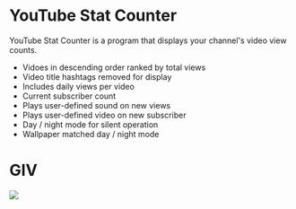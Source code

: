 # YouTube Stat Counter
YouTube Stat Counter is a program that displays your channel's video view counts.
- Vidoes in descending order ranked by total views
- Video title hashtags removed for display
- Includes daily views per video
- Current subscriber count
- Plays user-defined sound on new views
- Plays user-defined video on new subscriber 
- Day / night mode for silent operation
- Wallpaper matched day / night mode

# GIV
![](https://github.com/jasonsheinkopf/youtube_stat_counter/blob/main/Youtube%20Counter%20Demo.gif)
